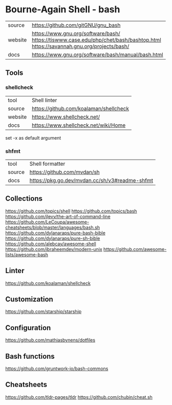 # Bourne-Again Shell - bash

|         |                                                                    |
| ------- | ------------------------------------------------------------------ |
| source  | https://github.com/gitGNU/gnu_bash                                 |
| website | https://www.gnu.org/software/bash/ <br> https://tiswww.case.edu/php/chet/bash/bashtop.html <br> https://savannah.gnu.org/projects/bash/ |
| docs    | https://www.gnu.org/software/bash/manual/bash.html                                                                            |

## Tools

### shellcheck

|         |                                        |
| ------- | -------------------------------------- |
| tool    | Shell linter                           |
| source  | https://github.com/koalaman/shellcheck |
| website | https://www.shellcheck.net/            |
| docs    | https://www.shellcheck.net/wiki/Home   |

set -x as default argument

### shfmt

|        |                                                |
| ------ | ---------------------------------------------- |
| tool   | Shell formatter                                |
| source | https://github.com/mvdan/sh                    |
| docs   | https://pkg.go.dev/mvdan.cc/sh/v3#readme-shfmt |


## Collections
https://github.com/topics/shell
https://github.com/topics/bash
https://github.com/jlevy/the-art-of-command-line
https://github.com/LeCoupa/awesome-cheatsheets/blob/master/languages/bash.sh
https://github.com/dylanaraps/pure-bash-bible
https://github.com/dylanaraps/pure-sh-bible
https://github.com/alebcay/awesome-shell
https://github.com/ibraheemdev/modern-unix
https://github.com/awesome-lists/awesome-bash

## Linter
https://github.com/koalaman/shellcheck

## Customization
https://github.com/starship/starship

## Configuration
https://github.com/mathiasbynens/dotfiles

## Bash functions
https://github.com/gruntwork-io/bash-commons

## Cheatsheets
https://github.com/tldr-pages/tldr
https://github.com/chubin/cheat.sh